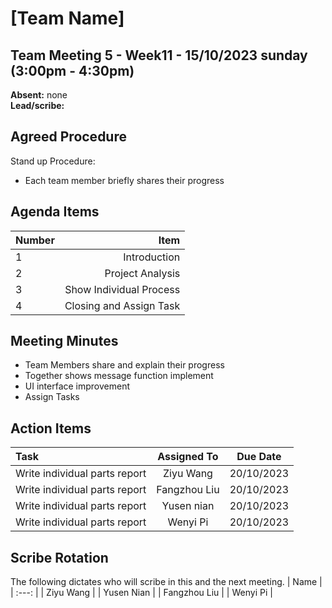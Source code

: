 # [Team Name]


## Team Meeting 5 - Week11 - 15/10/2023 sunday (3:00pm - 4:30pm)
**Absent:** none
<br>
**Lead/scribe:** 

## Agreed Procedure
Stand up Procedure: 
- Each team member briefly shares their progress



## Agenda Items
| Number   |        Item |
|:---------|------------:|
| 1 | Introduction |
| 2 | Project Analysis |
| 3 | Show Individual Process |
| 4 | Closing and Assign Task |

## Meeting Minutes
- Team Members share and explain their progress 
- Together shows message function implement
- UI interface improvement
- Assign Tasks


## Action Items
| Task                                   | Assigned To |  Due Date  |
|:---------------------------------------|:-----------:|:----------:|
| Write individual parts report          |Ziyu Wang    | 20/10/2023 |
| Write individual parts report          |Fangzhou Liu | 20/10/2023 |
| Write individual parts report          |Yusen nian   | 20/10/2023|
| Write individual parts report          |Wenyi Pi     | 20/10/2023 |



## Scribe Rotation
The following dictates who will scribe in this and the next meeting.
| Name |
| :---: |
| Ziyu Wang |
| Yusen Nian |
| Fangzhou Liu |
| Wenyi Pi |
